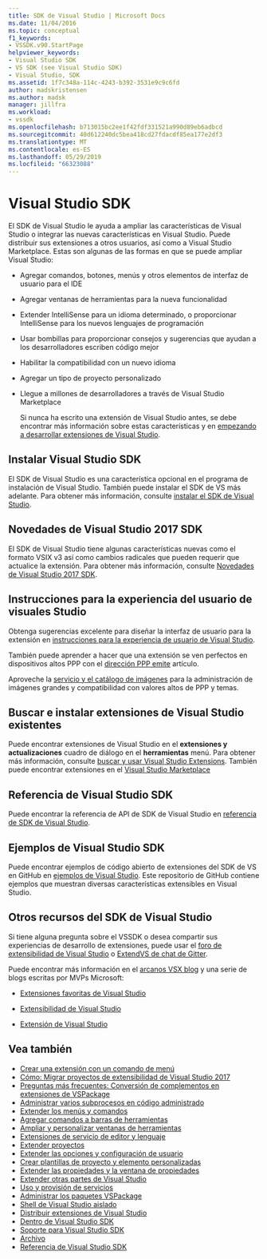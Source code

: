 ```yaml
---
title: SDK de Visual Studio | Microsoft Docs
ms.date: 11/04/2016
ms.topic: conceptual
f1_keywords:
- VSSDK.v90.StartPage
helpviewer_keywords:
- Visual Studio SDK
- VS SDK (see Visual Studio SDK)
- Visual Studio, SDK
ms.assetid: 1f7c348a-114c-4243-b392-3531e9c9c6fd
author: madskristensen
ms.author: madsk
manager: jillfra
ms.workload:
- vssdk
ms.openlocfilehash: b713015bc2ee1f42fdf331521a990d89eb6adbcd
ms.sourcegitcommit: 40d612240dc5bea418cd27fdacdf85ea177e2df3
ms.translationtype: MT
ms.contentlocale: es-ES
ms.lasthandoff: 05/29/2019
ms.locfileid: "66323088"
---
```

# <a name="visual-studio-sdk"></a>Visual Studio SDK
El SDK de Visual Studio le ayuda a ampliar las características de Visual Studio o integrar las nuevas características en Visual Studio. Puede distribuir sus extensiones a otros usuarios, así como a Visual Studio Marketplace. Estas son algunas de las formas en que se puede ampliar Visual Studio:

- Agregar comandos, botones, menús y otros elementos de interfaz de usuario para el IDE

- Agregar ventanas de herramientas para la nueva funcionalidad

- Extender IntelliSense para un idioma determinado, o proporcionar IntelliSense para los nuevos lenguajes de programación

- Usar bombillas para proporcionar consejos y sugerencias que ayudan a los desarrolladores escriben código mejor

- Habilitar la compatibilidad con un nuevo idioma

- Agregar un tipo de proyecto personalizado

- Llegue a millones de desarrolladores a través de Visual Studio Marketplace

  Si nunca ha escrito una extensión de Visual Studio antes, se debe encontrar más información sobre estas características y en [empezando a desarrollar extensiones de Visual Studio](../extensibility/starting-to-develop-visual-studio-extensions.md).

## <a name="install-the-visual-studio-sdk"></a>Instalar Visual Studio SDK
 El SDK de Visual Studio es una característica opcional en el programa de instalación de Visual Studio. También puede instalar el SDK de VS más adelante. Para obtener más información, consulte [instalar el SDK de Visual Studio](../extensibility/installing-the-visual-studio-sdk.md).

## <a name="whats-new-in-the-visual-studio-2017-sdk"></a>Novedades de Visual Studio 2017 SDK
 El SDK de Visual Studio tiene algunas características nuevas como el formato VSIX v3 así como cambios radicales que pueden requerir que actualice la extensión. Para obtener más información, consulte [Novedades de Visual Studio 2017 SDK](../extensibility/what-s-new-in-the-visual-studio-2017-sdk.md).

## <a name="visual-studio-user-experience-guidelines"></a>Instrucciones para la experiencia del usuario de visuales Studio
 Obtenga sugerencias excelente para diseñar la interfaz de usuario para la extensión en [instrucciones para la experiencia de usuario de Visual Studio](../extensibility/ux-guidelines/visual-studio-user-experience-guidelines.md).

 También puede aprender a hacer que una extensión se ven perfectos en dispositivos altos PPP con el [dirección PPP emite](../extensibility/addressing-dpi-issues2.md) artículo.

 Aproveche la [servicio y el catálogo de imágenes](../extensibility/image-service-and-catalog.md) para la administración de imágenes grandes y compatibilidad con valores altos de PPP y temas.

## <a name="find-and-install-existing-visual-studio-extensions"></a>Buscar e instalar extensiones de Visual Studio existentes
 Puede encontrar extensiones de Visual Studio en el **extensiones y actualizaciones** cuadro de diálogo en el **herramientas** menú. Para obtener más información, consulte [buscar y usar Visual Studio Extensions](../ide/finding-and-using-visual-studio-extensions.md). También puede encontrar extensiones en el [Visual Studio Marketplace](https://marketplace.visualstudio.com/)

## <a name="visual-studio-sdk-reference"></a>Referencia de Visual Studio SDK
 Puede encontrar la referencia de API de SDK de Visual Studio en [referencia de SDK de Visual Studio](../extensibility/visual-studio-sdk-reference.md).

## <a name="visual-studio-sdk-samples"></a>Ejemplos de Visual Studio SDK
 Puede encontrar ejemplos de código abierto de extensiones del SDK de VS en GitHub en [ejemplos de Visual Studio](https://aka.ms/vs2015sdksamples). Este repositorio de GitHub contiene ejemplos que muestran diversas características extensibles en Visual Studio.

## <a name="other-visual-studio-sdk-resources"></a>Otros recursos del SDK de Visual Studio
 Si tiene alguna pregunta sobre el VSSDK o desea compartir sus experiencias de desarrollo de extensiones, puede usar el [foro de extensibilidad de Visual Studio](https://social.msdn.microsoft.com/Forums/vstudio/home?forum=vsx) o [ExtendVS de chat de Gitter](https://gitter.im/Microsoft/extendvs).

 Puede encontrar más información en el [arcanos VSX blog](https://blogs.msdn.microsoft.com/vsx/) y una serie de blogs escritas por MVPs Microsoft:

- [Extensiones favoritas de Visual Studio](http://geekswithblogs.net/sdorman/archive/2014/10/05/favorite-visual-studio-extensions.aspx)

- [Extensibilidad de Visual Studio](http://www.visualstudioextensibility.com/overview/vs/)

- [Extensión de Visual Studio](http://blog.slaks.net/2013-10-18/extending-visual-studio-part-1-getting-started/)

## <a name="see-also"></a>Vea también
- [Crear una extensión con un comando de menú](../extensibility/creating-an-extension-with-a-menu-command.md)
- [Cómo: Migrar proyectos de extensibilidad de Visual Studio 2017](../extensibility/how-to-migrate-extensibility-projects-to-visual-studio-2017.md)
- [Preguntas más frecuentes: Conversión de complementos en extensiones de VSPackage](../extensibility/faq-converting-add-ins-to-vspackage-extensions.md)
- [Administrar varios subprocesos en código administrado](../extensibility/managing-multiple-threads-in-managed-code.md)
- [Extender los menús y comandos](../extensibility/extending-menus-and-commands.md)
- [Agregar comandos a barras de herramientas](../extensibility/adding-commands-to-toolbars.md)
- [Ampliar y personalizar ventanas de herramientas](../extensibility/extending-and-customizing-tool-windows.md)
- [Extensiones de servicio de editor y lenguaje](../extensibility/editor-and-language-service-extensions.md)
- [Extender proyectos](../extensibility/extending-projects.md)
- [Extender las opciones y configuración de usuario](../extensibility/extending-user-settings-and-options.md)
- [Crear plantillas de proyecto y elemento personalizadas](../extensibility/creating-custom-project-and-item-templates.md)
- [Extender las propiedades y la ventana de propiedades](../extensibility/extending-properties-and-the-property-window.md)
- [Extender otras partes de Visual Studio](../extensibility/extending-other-parts-of-visual-studio.md)
- [Uso y provisión de servicios](../extensibility/using-and-providing-services.md)
- [Administrar los paquetes VSPackage](../extensibility/managing-vspackages.md)
- [Shell de Visual Studio aislado](/visualstudio/extensibility/shell/visual-studio-isolated-shell)
- [Distribuir extensiones de Visual Studio](../extensibility/shipping-visual-studio-extensions.md)
- [Dentro de Visual Studio SDK](../extensibility/internals/inside-the-visual-studio-sdk.md)
- [Soporte para Visual Studio SDK](../extensibility/support-for-the-visual-studio-sdk.md)
- [Archivo](../extensibility/archive.md)
- [Referencia de Visual Studio SDK](../extensibility/visual-studio-sdk-reference.md)
